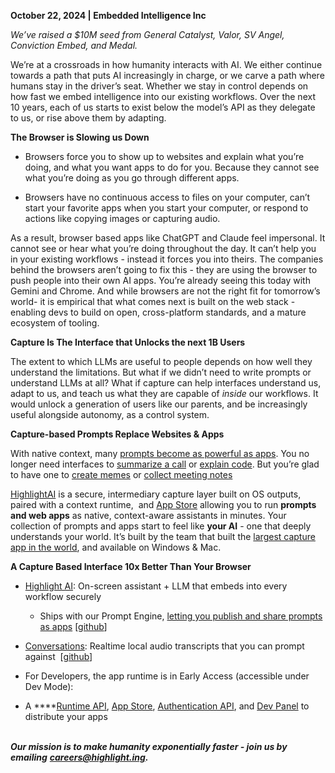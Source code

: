 **October 22, 2024 | Embedded Intelligence Inc** 

_We’ve raised a $10M seed from General Catalyst, Valor, SV Angel, Conviction Embed, and Medal._

We’re at a crossroads in how humanity interacts with AI. We either continue towards a path that puts AI increasingly in charge, or we carve a path where humans stay in the driver’s seat. Whether we stay in control depends on how fast we embed intelligence into our existing workflows. Over the next 10 years, each of us starts to exist below the model’s API as they delegate to us, or rise above them by adapting. 

**The Browser is Slowing us Down**

- Browsers force you to show up to websites and explain what you’re doing, and what you want apps to do for you. Because they cannot see what you’re doing as you go through different apps.

- Browsers have no continuous access to files on your computer, can’t start your favorite apps when you start your computer, or respond to actions like copying images or capturing audio. 

As a result, browser based apps like ChatGPT and Claude feel impersonal. It cannot see or hear what you’re doing throughout the day. It can’t help you in your existing workflows - instead it forces you into theirs. The companies behind the browsers aren’t going to fix this - they are using the browser to push people into their own AI apps. You’re already seeing this today with Gemini and Chrome. And while browsers are not the right fit for tomorrow’s world- it is empirical that what comes next is built on the web stack - enabling devs to build on open, cross-platform standards, and a mature ecosystem of tooling.

**Capture Is The Interface that Unlocks the next 1B Users**

The extent to which LLMs are useful to people depends on how well they understand the limitations. But what if we didn’t need to write prompts or understand LLMs at all? What if capture can help interfaces understand us, adapt to us, and teach us what they are capable of _inside_ our workflows. It would unlock a generation of users like our parents, and be increasingly useful alongside autonomy, as a control system.

**Capture-based Prompts Replace Websites & Apps**

With native context, many [prompts become as powerful as apps](https://x.com/PimDeWitte/status/1833166174630052319). You no longer need interfaces to [summarize a call](https://chat.highlight.ing/prompts/ultimate-meeting-summarizer-OzAZY7NRa5hi) or [explain code](https://chat.highlight.ing/prompts/code-logic-explainer-DFEUsJ3J20z8). But you’re glad to have one to [create memes](https://highlightai.com/apps/meme0) or [collect meeting notes](https://highlightai.com/apps/conversations)

[HighlightAI](https://highlightai.com/) is a secure, intermediary capture layer built on OS outputs, paired with a context runtime,  and [App Store](https://highlightai.com/apps) allowing you to run **prompts and web apps** as native, context-aware assistants in minutes. Your collection of prompts and apps start to feel like **your AI** - one that deeply understands your world. It’s built by the team that built the [largest capture app in the world](https://medal.tv/), and available on Windows & Mac.

**A Capture Based Interface 10x Better Than Your Browser**

- [Highlight AI](https://highlightai.com/): On-screen assistant + LLM that embeds into every workflow securely

  - Ships with our Prompt Engine, [letting you publish and share prompts as apps](https://x.com/PimDeWitte/status/1833166174630052319) \[[github](https://github.com/highlight-ing/highlight-chat-frontend)]

- [Conversations](https://x.com/tryhighlight/status/1841864271052845111): Realtime local audio transcripts that you can prompt against  \[[github](https://github.com/highlight-ing/highlight-conversations)]

- For Developers, the app runtime is in Early Access (accessible under Dev Mode):

* A ****[Runtime API](https://docs.highlight.ing/documentation/introduction), [App Store](https://highlightai.com/apps), [Authentication API](https://docs.highlight.ing/learn/developers/authentication), and [Dev Panel](https://developers.highlight.ing/) to distribute your apps

\
**_Our mission is to make humanity exponentially faster - join us by emailing_** [**_careers@highlight.ing_**](mailto:careers@highlight.ing)**_._**&#x20;
